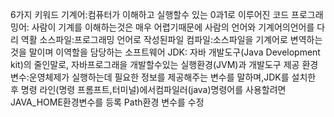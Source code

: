 6가지 키워드 
기계어:컴퓨터가 이해하고 실행할수 있는 0과1로 이루어진 코드
프로그래밍어: 사람이 기계를 이해하는것은 매우 어렵기때문에 사람의 언어와 기계어의언어를 다리 역활
소스파일:프로그래밍 언어로 작성된파일
컴파일:소스파일을 기계어로 변역하는것을 말이며 이역할을 담당하는 소프트웨어
JDK: 자바 개발도구(Java Development kit)의 줄인말로, 자바프로그래을 개발할수있는 실행환경(JVM)과 개발도구 제공
환경변수:운영체제가 실행하는데 필요한 정보를 제공해주는 변수를 말하며,JDK를 설치한 후 명령 라인(명령 프롬프트,터미널)에서컴파일러(java)명령어를 사용할려면 JAVA_HOME환경변수를 등록 Path환경 변수를 수정
